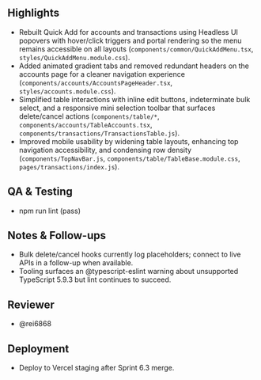 ## Highlights
- Rebuilt Quick Add for accounts and transactions using Headless UI popovers with hover/click triggers and portal rendering so the menu remains accessible on all layouts (`components/common/QuickAddMenu.tsx`, `styles/QuickAddMenu.module.css`).
- Added animated gradient tabs and removed redundant headers on the accounts page for a cleaner navigation experience (`components/accounts/AccountsPageHeader.tsx`, `styles/accounts.module.css`).
- Simplified table interactions with inline edit buttons, indeterminate bulk select, and a responsive mini selection toolbar that surfaces delete/cancel actions (`components/table/*`, `components/accounts/TableAccounts.tsx`, `components/transactions/TransactionsTable.js`).
- Improved mobile usability by widening table layouts, enhancing top navigation accessibility, and condensing row density (`components/TopNavBar.js`, `components/table/TableBase.module.css`, `pages/transactions/index.js`).

## QA & Testing
- npm run lint (pass)

## Notes & Follow-ups
- Bulk delete/cancel hooks currently log placeholders; connect to live APIs in a follow-up when available.
- Tooling surfaces an @typescript-eslint warning about unsupported TypeScript 5.9.3 but lint continues to succeed.

## Reviewer
- @rei6868

## Deployment
- Deploy to Vercel staging after Sprint 6.3 merge.
